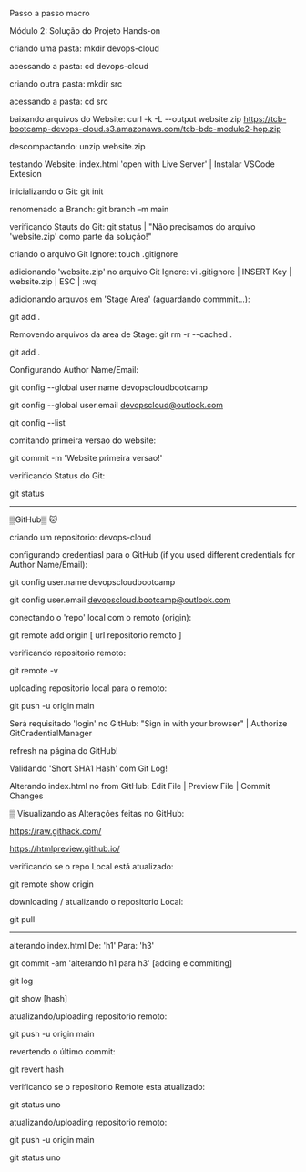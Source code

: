Passo a passo macro

Módulo 2: Solução do Projeto Hands-on

criando uma pasta: mkdir devops-cloud

acessando a pasta: cd devops-cloud

criando outra pasta: mkdir src

acessando a pasta: cd src

baixando arquivos do Website: curl -k -L --output website.zip https://tcb-bootcamp-devops-cloud.s3.amazonaws.com/tcb-bdc-module2-hop.zip

descompactando: unzip website.zip

testando Website: index.html 'open with Live Server' | Instalar VSCode Extesion

inicializando o Git: git init

renomenado a Branch:  git branch –m main

verificando Stauts do Git: git status | "Não precisamos do arquivo 'website.zip' como parte da solução!"

criando o arquivo Git Ignore: touch .gitignore

adicionando 'website.zip' no arquivo Git Ignore: vi .gitignore | INSERT Key | website.zip | ESC | :wq!

adicionando arquvos em 'Stage Area' (aguardando commmit...):

git add .

Removendo arquivos da area de Stage: git rm -r --cached .

git add .

Configurando Author Name/Email:

git config --global user.name devopscloudbootcamp

git config --global user.email devopscloud@outlook.com

git config --list

comitando primeira versao do website:

git commit -m 'Website primeira versao!'

verificando Status do Git:

git status

----------------------------------

▒GitHub▒ 🐱

criando um repositorio: devops-cloud

configurando credentiasl para o GitHub (if you used different credentials for Author Name/Email):

git config user.name devopscloudbootcamp

git config user.email devopscloud.bootcamp@outlook.com

conectando o 'repo' local com o remoto (origin):

git remote add origin [ url repositorio remoto ]

verificando repositorio remoto:

git remote -v

uploading repositorio local para o remoto:

git push -u origin main

Será requisitado 'login' no GitHub: "Sign in with your browser" | Authorize GitCradentialManager

refresh na página do GitHub!

Validando 'Short SHA1 Hash' com Git Log!

Alterando index.html no from GitHub: Edit File | Preview File | Commit Changes

▒ Visualizando as Alterações feitas no GitHub:

https://raw.githack.com/

https://htmlpreview.github.io/

verificando se o repo Local está atualizado:

git remote show origin

downloading / atualizando o repositorio Local:

git pull

----------------------------------

alterando index.html De: 'h1' Para: 'h3'

git commit -am 'alterando h1 para h3'   [adding e commiting]

git log

git show [hash]

atualizando/uploading repositorio remoto:

git push -u origin main

revertendo o último commit:

git revert hash

verificando se o repositorio Remote esta atualizado:

git status uno

atualizando/uploading repositorio remoto:

git push -u origin main

git status uno

